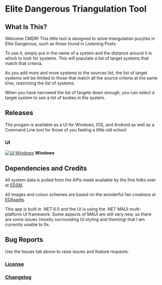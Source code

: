 # Elite Dangerous Triangulation Tool

## What Is This?

Welcome CMDR! This little tool is designed to solve triangulation puzzles in Elite Dangerous, such as those found in Listening Posts.

To use it, simply put in the name of a system and the distance around it in which to look for systems. This will populate a list of target systems that match that criteria.

As you add more and more systems to the sources list, the list of target systems will be limited to those that match all the source criteria at the same time, restricting the list of systems.

When you have narrowed the list of targets down enough, you can select a target system to see a list of bodies in the system.

## Releases

The progam is available as a UI for Windows, IOS, and Android as well as a Command Line tool for those of you feeling a little old school

### UI

[![UI Windows](https://github.com/JeremyBarber/EDSystemTriangulationTool/actions/workflows/dotnet.yml/badge.svg)](https://github.com/JeremyBarber/EDSystemTriangulationTool/actions/workflows/dotnet.yml) **Windows** 

## Dependencies and Credits

All system data is pulled from the APIs made available by the fine folks over at [EDSM](https://www.edsm.net/).

All images and colour schemes are based on the wonderful fan creations at [EDAssets](https://edassets.org/#/).

This app is built in .NET 6.0 and the UI is using the .NET MAUI multi-platform UI framework. Some aspects of MAUI are still very new, so there are some issues (mostly surrounding UI styling and theming) that I am currently unable to fix.

## Bug Reports

Use the Issues tab above to raise issues and feature requests.

### [License](LICENSE.md)

### [Changelog](CHANGELOG.md)
